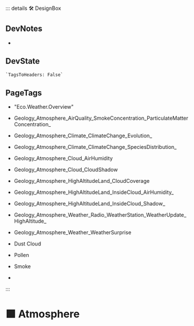 ::: details 🛠 <dev>DesignBox</dev>

## DevNotes

-

## DevState

```py
`TagsToHeaders: False`
```

<h2>PageTags</h2>

- "Eco.Weather.Overview"
- Geology_Atmosphere_AirQuality_SmokeConcentration_ParticulateMatterConcentration_
- Geology_Atmosphere_Climate_ClimateChange_Evolution_
- Geology_Atmosphere_Climate_ClimateChange_SpeciesDistribution_
- Geology_Atmosphere_Cloud_AirHumidity
- Geology_Atmosphere_Cloud_CloudShadow
- Geology_Atmosphere_HighAltitudeLand_CloudCoverage
- Geology_Atmosphere_HighAltitudeLand_InsideCloud_AirHumidity_
- Geology_Atmosphere_HighAltitudeLand_InsideCloud_Shadow_
- Geology_Atmosphere_Weather_Radio_WeatherStation_WeatherUpdate_HighAltitude_
- Geology_Atmosphere_Weather_WeatherSurprise
- Dust Cloud

- Pollen

- Smoke

-

:::

# 🟩  <eco>Atmosphere</eco>
